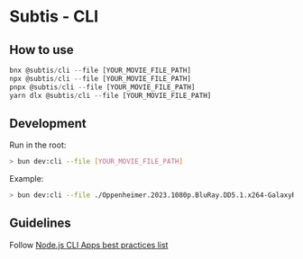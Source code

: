 # Subtis - CLI

## How to use

```typescript
bnx @subtis/cli --file [YOUR_MOVIE_FILE_PATH]
npx @subtis/cli --file [YOUR_MOVIE_FILE_PATH]
pnpx @subtis/cli --file [YOUR_MOVIE_FILE_PATH]
yarn dlx @subtis/cli --file [YOUR_MOVIE_FILE_PATH]
```

## Development

Run in the root:

```bash
> bun dev:cli --file [YOUR_MOVIE_FILE_PATH]
```

Example:

```bash
> bun dev:cli --file ./Oppenheimer.2023.1080p.BluRay.DD5.1.x264-GalaxyRG.mkv
```

## Guidelines

Follow [Node.js CLI Apps best practices list](https://github.com/lirantal/nodejs-cli-apps-best-practices)
